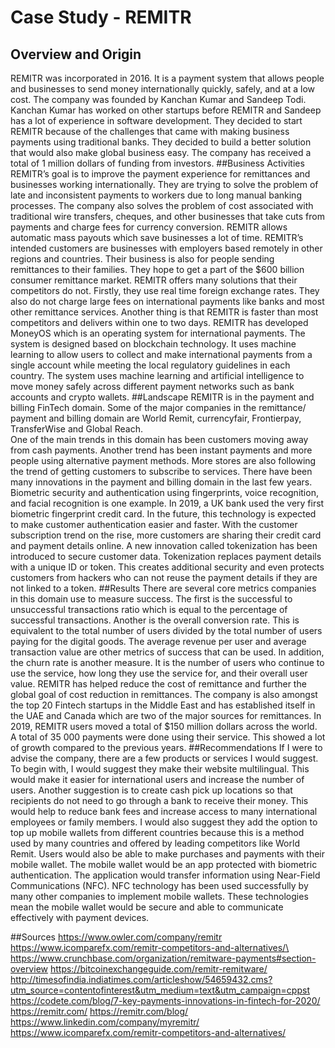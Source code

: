 # Case Study - REMITR
## Overview and Origin
REMITR was incorporated in 2016. It is a payment system that allows people and 
businesses to send money internationally quickly, safely, and at a low cost. The company was founded by Kanchan Kumar and Sandeep Todi. Kanchan Kumar has worked on other startups before REMITR and Sandeep has a lot of experience in software development. They decided to start REMITR because of the challenges that came with making business payments using traditional banks. They decided to build a better solution that would also make global business easy. The company has received a total of 1 million dollars of funding from investors. 
##Business Activities
REMITR’s goal is to improve the payment experience for remittances and businesses working internationally. They are trying to solve the problem of late and inconsistent payments to workers due to long manual banking processes. The company also solves the problem of cost associated with traditional wire transfers, cheques, and other businesses that take cuts from payments and charge fees for currency conversion. REMITR allows automatic mass payouts which save businesses a lot of time.
REMITR’s intended customers are businesses with employers based remotely in other regions and countries. Their business is also for people sending remittances to their families. They hope to get a part of the $600 billion consumer remittance market.
REMITR offers many solutions that their competitors do not. Firstly, they use real time foreign exchange rates. They also do not charge large fees on international payments like banks and most other remittance services. Another thing is that REMITR is faster than most competitors and delivers within one to two days.
REMITR has developed MoneyOS which is an operating system for international payments. The system is designed based on blockchain technology. It uses machine learning to allow users to collect and make international payments from a single account while meeting the local regulatory guidelines in each country. The system uses machine learning and artificial intelligence to move money safely across different payment networks such as bank accounts and crypto wallets.
##Landscape
REMITR is in the payment and billing FinTech domain. Some of the major companies in the remittance/ payment and billing domain are World Remit, currencyfair, Frontierpay, TransferWise and Global Reach.  
One of the main trends in this domain has been customers moving away from cash payments. Another trend has been instant payments and more people using alternative payment methods. More stores are also following the trend of getting customers to subscribe to services.
There have been many innovations in the payment and billing domain in the last few years. Biometric security and authentication using fingerprints, voice recognition, and facial recognition is one example. In 2019, a UK bank used the very first biometric fingerprint credit card. In the future, this technology is expected to make customer authentication easier and faster.
With the customer subscription trend on the rise, more customers are sharing their credit card and payment details online. A new innovation called tokenization has been introduced to secure customer data. Tokenization replaces payment details with a unique ID or token. This creates additional security and even protects customers from hackers who can not reuse the payment details if they are not linked to a token.
##Results
There are several core metrics companies in this domain use to measure success. The first is the successful to unsuccessful transactions ratio which is equal to the percentage of successful transactions. Another is the overall conversion rate. This is equivalent to the total number of users divided by the total number of users paying for the digital goods. The average revenue per user and average transaction value are other metrics of success that can be used. In addition, the churn rate is another measure. It is the number of users who continue to use the service, how long they use the service for, and their overall user value. 
REMITR  has helped reduce the cost of remittance and further the global goal of cost reduction in remittances. The company is also amongst the top 20 Fintech startups in the Middle East and has established itself in the UAE and Canada which are two of the major sources for remittances. In 2019, REMITR users moved a total of $150 million dollars across the world. A total of 35 000 payments were done using their service. This showed a lot of growth compared to the previous years.
##Recommendations
If I were to advise the company, there are a few products or services I would suggest. To begin with, I would suggest they make their website multilingual. This would make it easier for international users and increase the number of users. Another suggestion is to create cash pick up locations so that recipients do not need to go through a bank to receive their money. This would help to reduce bank fees and increase access to many international employees or family members. 
I would also suggest they add the option to top up mobile wallets from different countries because this is a method used by many countries and offered by leading competitors like World Remit. Users would also be able to make purchases and payments with their mobile wallet. The mobile wallet would be an app protected with biometric authentication. The application would transfer information using Near-Field Communications (NFC). NFC technology has been used successfully by many other companies to implement mobile wallets. These technologies mean the mobile wallet would be secure and able to communicate effectively with payment devices. 


























##Sources
https://www.owler.com/company/remitr
https://www.icomparefx.com/remitr-competitors-and-alternatives/\
https://www.crunchbase.com/organization/remitware-payments#section-overview
https://bitcoinexchangeguide.com/remitr-remitware/
http://timesofindia.indiatimes.com/articleshow/54659432.cms?utm_source=contentofinterest&utm_medium=text&utm_campaign=cppst
https://codete.com/blog/7-key-payments-innovations-in-fintech-for-2020/
https://remitr.com/
https://remitr.com/blog/
https://www.linkedin.com/company/myremitr/
https://www.icomparefx.com/remitr-competitors-and-alternatives/